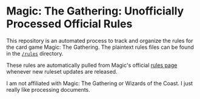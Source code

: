 # Magic: The Gathering: Unofficially Processed Official Rules

This repository is an automated process to track and organize the rules for the card game Magic: The Gathering. The plaintext rules files can be found in the [`/rules`](https://github.com/chaoticgoodcomputing/mtg-rules/tree/main/rules) directory.

These rules are automatically pulled from Magic's official [rules page](https://magic.wizards.com/en/rules) whenever new ruleset updates are released.

I am not affiliated with Magic: The Gathering or Wizards of the Coast. I just really like processing documents.
